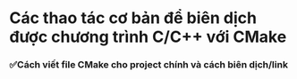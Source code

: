 # Các thao tác cơ bản để biên dịch được chương trình C/C++ với CMake #

### **✅Cách viết file CMake cho project chính và cách biên dịch/link** ###